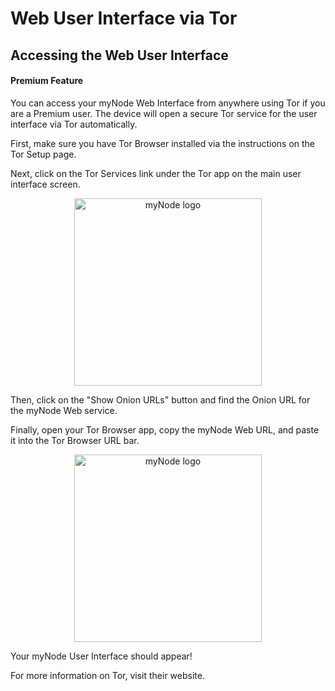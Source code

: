 # Web User Interface via Tor

## Accessing the Web User Interface

#### Premium Feature

You can access your myNode Web Interface from anywhere using Tor if you are a Premium user. The device will open a secure Tor service for the user interface via Tor automatically.

First, make sure you have Tor Browser installed via the instructions on the Tor Setup page.

Next, click on the Tor Services link under the Tor app on the main user interface screen.

<center>
  <figure>
    <img src="/mynode-docs/images/remote-access-tor/web-gui-1.png" alt="myNode logo" style="width: 300px">                
  </figure>
</center>

Then, click on the "Show Onion URLs" button and find the Onion URL for the myNode Web service.

Finally, open your Tor Browser app, copy the myNode Web URL, and paste it into the Tor Browser URL bar.

<center>
  <figure>
    <img src="/mynode-docs/images/remote-access-tor/web-gui-2.png" alt="myNode logo" style="width: 300px">                
  </figure>
</center>

Your myNode User Interface should appear!

For more information on Tor, visit their website.
